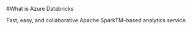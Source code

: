 #What is Azure Databricks

Fast, easy, and collaborative Apache SparkTM–based analytics service.



